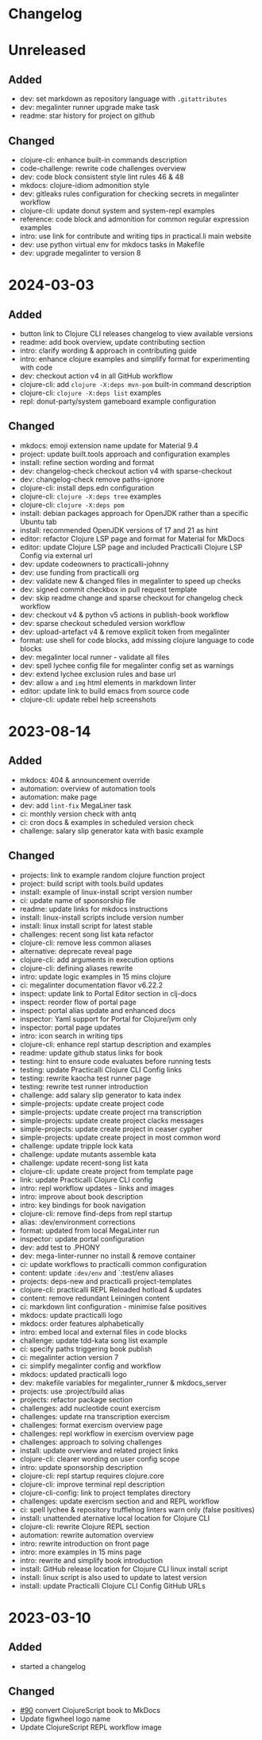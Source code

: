 # Changelog

# Unreleased
## Added
- dev: set markdown as repository language with `.gitattributes`
- dev: megalinter runner upgrade make task
- readme: star history for project on github

## Changed
- clojure-cli: enhance built-in commands description
- code-challenge: rewrite code challenges overview
- dev: code block consistent style lint rules 46 & 48
- mkdocs: clojure-idiom admonition style
- dev: gitleaks rules configuration for checking secrets in megalinter workflow
- clojure-cli: update donut system and system-repl examples
- reference: code block and admonition for common regular expression examples
- intro: use link for contribute and writing tips in practical.li main website
- dev: use python virtual env for mkdocs tasks in Makefile
- dev: upgrade megalinter to version 8

# 2024-03-03

## Added
- button link to Clojure CLI releases changelog to view available versions
- readme: add book overview, update contributing section
- intro: clarify wording & approach in contributing guide
- intro: enhance clojure examples and simplify format for experimenting with code
- dev: checkout action v4 in all GitHub workflow
- clojure-cli: add `clojure -X:deps mvn-pom` built-in command description
- clojure-cli: `clojure -X:deps list` examples
- repl: donut-party/system gameboard example configuration

## Changed
- mkdocs: emoji extension name update for Material 9.4
- project: update built.tools approach and configuration examples
- install: refine section wording and format
- dev: changelog-check checkout action v4 with sparse-checkout
- dev: changelog-check remove paths-ignore
- clojure-cli: install deps.edn configuration
- clojure-cli: `clojure -X:deps tree` examples
- clojure-cli: `clojure -X:deps pom`
- install: debian packages approach for OpenJDK rather than a specific Ubuntu tab
- install: recommended OpenJDK versions of 17 and 21 as hint
- editor: refactor Clojure LSP page and format for Material for MkDocs
- editor: update Clojure LSP page and included Practicalli Clojure LSP Config via external url
- dev: update codeowners to practicalli-johnny
- dev: use funding from practicalli org
- dev: validate new & changed files in megalinter to speed up checks
- dev: signed commit checkbox in pull request template
- dev: skip readme change and sparse checkout for changelog check workflow
- dev: checkout v4 & python v5 actions in publish-book workflow
- dev: sparse checkout scheduled version workflow
- dev: upload-artefact v4 & remove explicit token from megalinter
- format: use shell for code blocks, add missing clojure language to code blocks
- dev: megalinter local runner - validate all files
- dev: spell lychee config file for megalinter config set as warnings
- dev: extend lychee exclusion rules and base url
- dev: allow `a` and `img` html elements in markdown linter
- editor: update link to build emacs from source code
- clojure-cli: update rebel help screenshots


# 2023-08-14

## Added

- mkdocs: 404 & announcement override
- automation: overview of automation tools
- automation: make page
- dev: add `lint-fix` MegaLiner task
- ci: monthly version check with antq
- ci: cron docs & examples in scheduled version check
- challenge: salary slip generator kata with basic example

## Changed

- projects: link to example random clojure function project
- project: build script with tools.build updates
- install: example of linux-install script version number
- ci: update name of sponsorship file
- readme: update links for mkdocs instructions
- install: linux-install scripts include version number
- install: linux install script for latest stable
- challenges: recent song list kata refactor
- clojure-cli: remove less common aliases
- alternative: deprecate reveal page
- clojure-cli: add arguments in execution options
- clojure-cli: defining aliases rewrite
- intro: update logic examples in 15 mins clojure
- ci: megalinter documentation flavor v6.22.2
- inspect: update link to Portal Editor section in clj-docs
- inspect: reorder flow of portal page
- inspect: portal alias update and enhanced docs
- inspector: Yaml support for Portal for Clojure/jvm only
- inspector: portal page updates
- intro: icon search in writing tips
- clojure-cli: enhance repl startup description and examples
- readme: update github status links for book
- testing: hint to ensure code evaluates before running tests
- testing: update Practicalli Clojure CLI Config links
- testing: rewrite kaocha test runner page
- testing: rewrite test runner introduction
- challenge: add salary slip generator to kata index
- simple-projects: update create project code
- simple-projects: update create project rna transcription
- simple-projects: update create project clacks messages
- simple-projects: update create project in ceaser cypher
- simple-projects: update create project in most common word
- challenge: update tripple lock kata
- challenge: update mutants assemble kata
- challenge: update recent-song list kata
- clojure-cli: update create project from template page
- link: update Practicalli Clojure CLI config
- intro: repl workflow updates - links and images
- intro: improve about book description
- intro: key bindings for book navigation
- clojure-cli: remove find-deps from repl startup
- alias: :dev/environment corrections
- format: updated from local MegaLinter run
- inspector: update portal configuration
- dev: add test to .PHONY
- dev: mega-linter-runner no install & remove container
- ci: update workflows to practicalli common configuration
- content: update `:dev/env` and `:test/env aliases
- projects: deps-new and practicalli project-templates
- clojure-cli: practicalli REPL Reloaded hotload & updates
- content: remove redundant Leiningen content
- ci: markdown lint configuration - minimise false positives
- mkdocs: update practicalli logo
- mkdocs: order features alphabetically
- intro: embed local and external files in code blocks
- challenge: update tdd-kata song list example
- ci: specify paths triggering book publish
- ci: megalinter action version 7
- ci: simplify megalinter config and workflow
- mkdocs: updated practicalli logo
- dev: makefile variables for megalinter_runner & mkdocs_server
- projects: use :project/build alias
- projects: refactor package section
- challenges: add nucleotide count exercism
- challenges: update rna transcription exercism
- challenges: format exercism overview page
- challenges: repl workflow in exercism overview page
- challenges: approach to solving challenges
- install: update overview and related project links
- clojure-cli: clearer wording on user config scope
- intro: update sponsorship description
- clojure-cli: repl startup requires clojure.core
- clojure-cli: improve terminal repl description
- clojure-cli-config: link to project templates directory
- challenges: update exercism section and and REPL workflow
- ci: spell lychee & repository trufflehog linters warn only (false positives)
- install: unattended aternative local location for Clojure CLI
- clojure-cli: rewrite Clojure REPL section
- automation: rewrite automation overview
- intro: rewrite introduction on front page
- intro: more examples in 15 mins page
- intro: rewrite and simplify book introduction
- install: GitHub release location for Clojure CLI linux install script
- install: linux script is also used to update to latest version
- install: update Practicalli Clojure CLI Config GitHub URLs


# 2023-03-10

## Added
- started a changelog
## Changed
- [#90](https://github.com/practicalli/clojurescript/issues/90) convert ClojureScript book to MkDocs
- Update figwheel logo name
- Update ClojureScript REPL workflow image
